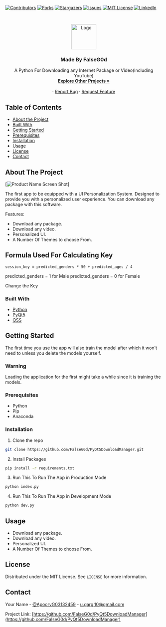 [![Contributors][contributors-shield]][contributors-url]
[![Forks][forks-shield]][forks-url]
[![Stargazers][stars-shield]][stars-url]
[![Issues][issues-shield]][issues-url]
[![MIT License][license-shield]][license-url]
[![LinkedIn][linkedin-shield]][linkedin-url]



<!-- PROJECT LOGO -->
<br />
<p align="center">
  <a href="http://apoorvgarg.herokuapp.com/">
    <img src="images/Logo.png" alt="Logo" width="80" height="80">
  </a>

  <h3 align="center">Made By FalseG0d</h3>

  <p align="center">
    A Python For Downloading any Internet Package or Video(Including YouTube)
    <br />
    <a href="https://github.com/FalseG0d?tab=repositories"><strong>Explore Other Projects »</strong></a>
    <br />
    <br />
    ·
    <a href="https://github.com/FalseG0d/PyQt5DownloadManager/issues">Report Bug</a>
    ·
    <a href="https://github.com/FalseG0d/PyQt5DownloadManager/issues">Request Feature</a>
  </p>
</p>



<!-- TABLE OF CONTENTS -->
## Table of Contents

* [About the Project](#about-the-project)
* [Built With](#built-with)
* [Getting Started](#getting-started)
* [Prerequisites](#prerequisites)
* [Installation](#installation)
* [Usage](#usage)
* [License](#license)
* [Contact](#contact)



<!-- ABOUT THE PROJECT -->
## About The Project

[![Product Name Screen Shot][product-screenshot]]

The first app to be equipped with a UI Personalization System. Designed to provide you with a personalized user experience. You can download any package with this software.

Features:
* Download any package.
* Download any video.
* Personalized UI.
* A Number Of Themes to choose From.


## Formula Used For Calculating Key

```
session_key = predicted_genders * 50 + predicted_ages / 4
```

predicted_genders = 1 for Male
predicted_genders = 0 for Female

Change the Key 


### Built With
* [Python](https://www.python.org/)
* [PyQt5](https://pypi.org/project/PyQt5/)
* [QSS](#)



<!-- GETTING STARTED -->
## Getting Started

The first time you use the app will also train the model after which it won't need to unless you delete the models yourself.

### Warning

Loading the application for the first might take a while since it is training the models.

### Prerequisites

* Python
* Pip
* Anaconda

### Installation

1. Clone the repo

```sh
git clone https://github.com/FalseG0d/PyQt5DownloadManager.git
```

2. Install Packages

```sh
pip install -r requirements.txt
```

3. Run This To Run The App in Production Mode

```sh
python index.py
```

4. Run This To Run The App in Development Mode

```sh
python dev.py
```

<!-- USAGE EXAMPLES -->
## Usage

* Download any package.
* Download any video.
* Personalized UI.
* A Number Of Themes to choose From.



<!-- LICENSE -->
## License

Distributed under the MIT License. See `LICENSE` for more information.



<!-- CONTACT -->
## Contact

Your Name - [@ApoorvG03132459](https://twitter.com/ApoorvG03132459) - u.garg.10@gmail.com

Project Link: [https://github.com/FalseG0d/PyQt5DownloadManager](https://github.com/FalseG0d/PyQt5DownloadManager)



<!-- MARKDOWN LINKS & IMAGES -->
<!-- https://www.markdownguide.org/basic-syntax/#reference-style-links -->
[contributors-shield]: https://img.shields.io/github/contributors/FalseG0d/PyQt5DownloadManager.svg?style=flat-square
[contributors-url]: https://github.com/FalseG0d/PyQt5DownloadManager/graphs/contributors
[forks-shield]: https://img.shields.io/github/forks/FalseG0d/PyQt5DownloadManager.svg?style=flat-square
[forks-url]: https://github.com/FalseG0d/PyQt5DownloadManager/network/members
[stars-shield]: https://img.shields.io/github/stars/FalseG0d/PyQt5DownloadManager.svg?style=flat-square
[stars-url]: https://github.com/FalseG0d/PyQt5DownloadManager/stargazers
[issues-shield]: https://img.shields.io/github/issues/FalseG0d/PyQt5DownloadManager.svg?style=flat-square
[issues-url]: https://github.com/FalseG0d/PyQt5DownloadManager/issues
[license-shield]: https://img.shields.io/github/license/FalseG0d/PyQt5DownloadManager.svg?style=flat-square
[license-url]: https://github.com/FalseG0d/PyQt5DownloadManager/blob/master/LICENSE.txt
[linkedin-shield]: https://img.shields.io/badge/-LinkedIn-black.svg?style=flat-square&logo=linkedin&colorB=555
[linkedin-url]: https://www.linkedin.com/in/apoorv-garg-137137171/
[product-screenshot]: images/readmess_ui_p.png
